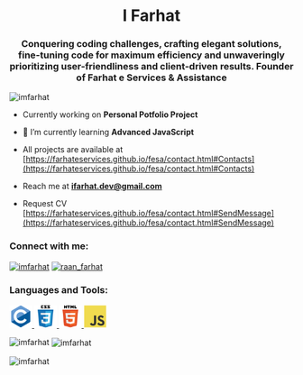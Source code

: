 <h1 align="center">I Farhat</h1>
<h3 align="center">Conquering coding challenges, crafting elegant solutions, fine-tuning code for maximum efficiency and unwaveringly prioritizing user-friendliness and client-driven results. Founder of Farhat e Services & Assistance</h3>

<p align="left"> <img src="https://komarev.com/ghpvc/?username=imfarhat&label=Profile%20views&color=0e75b6&style=flat" alt="imfarhat" /> </p>

- Currently working on **Personal Potfolio Project**

- 🌱 I’m currently learning **Advanced JavaScript**

- All projects are available at [https://farhateservices.github.io/fesa/contact.html#Contacts](https://farhateservices.github.io/fesa/contact.html#Contacts)

- Reach me at **ifarhat.dev@gmail.com**

- Request CV [https://farhateservices.github.io/fesa/contact.html#SendMessage](https://farhateservices.github.io/fesa/contact.html#SendMessage)

<h3 align="left">Connect with me:</h3>
<p align="left">
<a href="https://linkedin.com/in/imfarhat" target="blank"><img align="center" src="https://raw.githubusercontent.com/rahuldkjain/github-profile-readme-generator/master/src/images/icons/Social/linked-in-alt.svg" alt="imfarhat" height="30" width="40" /></a>
<a href="https://instagram.com/raan_farhat" target="blank"><img align="center" src="https://raw.githubusercontent.com/rahuldkjain/github-profile-readme-generator/master/src/images/icons/Social/instagram.svg" alt="raan_farhat" height="30" width="40" /></a>
</p>

<h3 align="left">Languages and Tools:</h3>
<p align="left"> <a href="https://www.cprogramming.com/" target="_blank" rel="noreferrer"> <img src="https://raw.githubusercontent.com/devicons/devicon/master/icons/c/c-original.svg" alt="c" width="40" height="40"/> </a> <a href="https://www.w3schools.com/css/" target="_blank" rel="noreferrer"> <img src="https://raw.githubusercontent.com/devicons/devicon/master/icons/css3/css3-original-wordmark.svg" alt="css3" width="40" height="40"/> </a> <a href="https://www.w3.org/html/" target="_blank" rel="noreferrer"> <img src="https://raw.githubusercontent.com/devicons/devicon/master/icons/html5/html5-original-wordmark.svg" alt="html5" width="40" height="40"/> </a> <a href="https://developer.mozilla.org/en-US/docs/Web/JavaScript" target="_blank" rel="noreferrer"> <img src="https://raw.githubusercontent.com/devicons/devicon/master/icons/javascript/javascript-original.svg" alt="javascript" width="40" height="40"/> </a> </p>

<p><img align="left" src="https://github-readme-stats.vercel.app/api/top-langs?username=imfarhat&show_icons=true&locale=en&layout=compact" alt="imfarhat" /></p>

<p>&nbsp;<img align="center" src="https://github-readme-stats.vercel.app/api?username=imfarhat&show_icons=true&locale=en" alt="imfarhat" /></p>

<p><img align="center" src="https://github-readme-streak-stats.herokuapp.com/?user=imfarhat&" alt="imfarhat" /></p>
